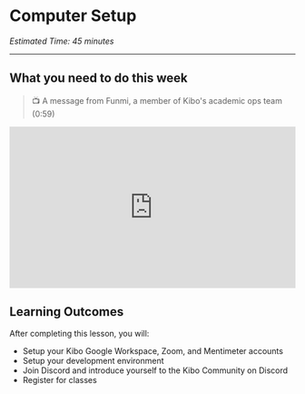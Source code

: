 # Computer Setup

*Estimated Time: 45 minutes*

---

## What you need to do this week

>  📺 A message from Funmi, a member of Kibo's academic ops team (0:59)

<div style="position: relative; padding-bottom: 56.25%; height: 0;">
  <iframe width="560" height="315" src="https://www.youtube.com/embed/yE6jWSYCAZw" title="YouTube video player" frameborder="0" allow="accelerometer; autoplay; clipboard-write; encrypted-media; gyroscope; picture-in-picture; web-share" allowfullscreen style="position: absolute; top: 0; left: 0; width: 100%; height: 100%;"></iframe>
</div>

## Learning Outcomes
After completing this lesson, you will:
- Setup your Kibo Google Workspace, Zoom, and Mentimeter accounts
- Setup your development environment
- Join Discord and introduce yourself to the Kibo Community on Discord
- Register for classes
